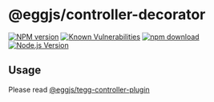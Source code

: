 # @eggjs/controller-decorator

[![NPM version][npm-image]][npm-url]
[![Known Vulnerabilities][snyk-image]][snyk-url]
[![npm download][download-image]][download-url]
[![Node.js Version](https://img.shields.io/node/v/@eggjs/controller-decorator.svg?style=flat)](https://nodejs.org/en/download/)

[npm-image]: https://img.shields.io/npm/v/@eggjs/controller-decorator.svg?style=flat-square
[npm-url]: https://npmjs.org/package/@eggjs/controller-decorator
[snyk-image]: https://snyk.io/test/npm/@eggjs/controller-decorator/badge.svg?style=flat-square
[snyk-url]: https://snyk.io/test/npm/@eggjs/controller-decorator
[download-image]: https://img.shields.io/npm/dm/@eggjs/controller-decorator.svg?style=flat-square
[download-url]: https://npmjs.org/package/@eggjs/controller-decorator

## Usage

Please read [@eggjs/tegg-controller-plugin](../../plugin/controller/README.md)
